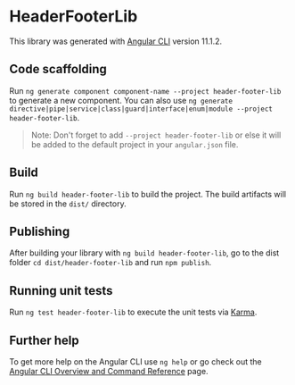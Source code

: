 # HeaderFooterLib

This library was generated with [Angular CLI](https://github.com/angular/angular-cli) version 11.1.2.

## Code scaffolding

Run `ng generate component component-name --project header-footer-lib` to generate a new component. You can also use `ng generate directive|pipe|service|class|guard|interface|enum|module --project header-footer-lib`.
> Note: Don't forget to add `--project header-footer-lib` or else it will be added to the default project in your `angular.json` file. 

## Build

Run `ng build header-footer-lib` to build the project. The build artifacts will be stored in the `dist/` directory.

## Publishing

After building your library with `ng build header-footer-lib`, go to the dist folder `cd dist/header-footer-lib` and run `npm publish`.

## Running unit tests

Run `ng test header-footer-lib` to execute the unit tests via [Karma](https://karma-runner.github.io).

## Further help

To get more help on the Angular CLI use `ng help` or go check out the [Angular CLI Overview and Command Reference](https://angular.io/cli) page.
